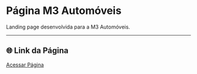 # Página M3 Automóveis

Landing page desenvolvida para a M3 Automóveis.

---

## 🌐 Link da Página

[Acessar Página](https://joaopaulo1722.github.io/landingpageM3automoveis)
